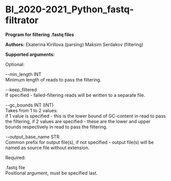 # BI_2020-2021_Python_fastq-filtrator

**Program for filtering .fastq files**

**Authors:** Ekaterina Kirillova (parsing)
         Maksim Serdakov (filtering)
         
**Supported arguments:**

Optional:

--min_length INT  
Minimum length of reads to pass the filtering.

--keep_filtered  
If specified - failed-filtering reads will be written to a separate file.

--gc_bounds INT (INT)  
Takes from 1 to 2 values:  
if 1 value is specified - this is the lower bound of GC-content in read to pass the filtering,
if 2 values are specified - these are the lower and upper bounds respectively in read to pass the filtering.

--output_base_name STR  
Common prefix for output file(s),
if not specified - output file(s) will be named as source file without extension.

Required:

.fastq file  
Positional argument, must be specified last.
